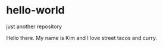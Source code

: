 # hello-world
just another repository

Hello there. My name is Kim and I love street tacos and curry.
